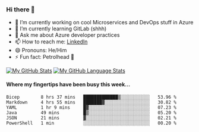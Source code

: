 ### Hi there 👋

- 🔭 I’m currently working on cool Microservices and DevOps stuff in Azure
- 🌱 I’m currently learning GitLab (shhh)
- 💬 Ask me about Azure developer practices
- 📫 How to reach me: [LinkedIn](https://www.linkedin.com/in/gordonbyers/)
- 😄 Pronouns: He/Him 
- ⚡ Fun fact: Petrolhead 🚙

[![My GitHub Stats](https://github-readme-stats.vercel.app/api/?username=gordonby&count_private=true&theme=tokyonight&showicons=true)]()
[![My GitHub Language Stats](https://github-readme-stats.vercel.app/api/top-langs/?username=gordonby&langs_count=5&theme=tokyonight)]()

#### Where my fingertips have been busy this week... 
<!--START_SECTION:waka-->

```text
Bicep        8 hrs 37 mins   █████████████▒░░░░░░░░░░░   53.96 %
Markdown     4 hrs 55 mins   ███████▓░░░░░░░░░░░░░░░░░   30.82 %
YAML         1 hr 9 mins     █▓░░░░░░░░░░░░░░░░░░░░░░░   07.23 %
Java         49 mins         █▒░░░░░░░░░░░░░░░░░░░░░░░   05.20 %
JSON         21 mins         ▓░░░░░░░░░░░░░░░░░░░░░░░░   02.21 %
PowerShell   1 min           ░░░░░░░░░░░░░░░░░░░░░░░░░   00.20 %
```

<!--END_SECTION:waka-->
